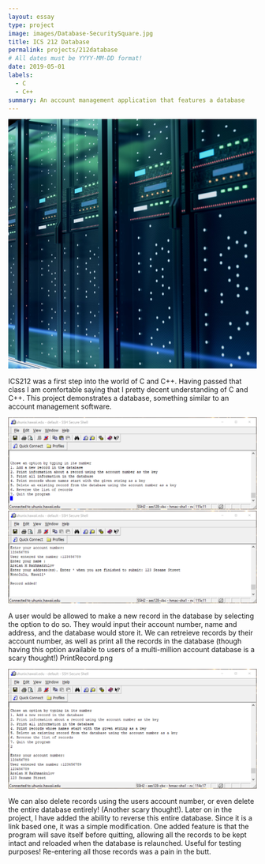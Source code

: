 ```yaml
---
layout: essay
type: project
image: images/Database-SecuritySquare.jpg
title: ICS 212 Database
permalink: projects/212database
# All dates must be YYYY-MM-DD format!
date: 2019-05-01
labels:
  - C
  - C++
summary: An account management application that features a database
---
```


<img class="ui medium left floated rounded image" src="../images/Database-SecuritySquare.jpg">

  ICS212 was a first step into the world of C and C++. Having passed that class I am comfortable saying that I pretty decent understanding  of C and C++. This project demonstrates a database, something similar to an account management software.
  
<img class="ui massive centered rounded image" src="../images/Startscreen.png">
<img class="ui massive centered rounded image" src="../images/AddRecordFinished.png">

  A user would be allowed to make a new record in the database by selecting the option to do so. They would input their account number, name and address, and the database would store it. We can retreieve records by their account number, as well as print all the records in the database (though having this option available to users of a multi-million account database is a scary thought!)
  PrintRecord.png
  
  <img class="ui massive centered rounded image" src="../images/PrintRecord.png">

  
  We can also delete records using the users account number, or even delete the entire database entirely! (Another scary thought!). Later on in the project, I have added the ability to reverse this entire database. Since it is a link based one, it was a simple modification. One added feature is that the program will save itself before quitting, allowing all the records to be kept intact and reloaded when the database is relaunched. Useful for testing purposes! Re-entering all those records was a pain in the butt.
